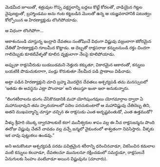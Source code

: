 ﻿మెడమీద జూలుతో, శత్రువుల గొప్ప వక్షస్థలాన్ని బద్దలు కొట్టే కోరలతో, వాడియైన గిట్టల నైపుణ్యంతో, బ్రహ్మాండము అను గంట కట్టబడిన మొలతో ఉన్న ఆ యజ్ఞవరాహానికి పటుత్వం కోల్పోయిన ఆ హిరణ్యాక్షుడు లొంగిపోయాడు. 

ఆ విధంగా లొంగిపోగా... 

ఆకాశంనుండి చూస్తున్న ఇంద్రాది దేవతలు సంతోషించే విధంగా విష్ణువు వజ్రంలాగా కఠోరమైన చేతితో హిరణ్యాక్షుని గూబమీద కొట్టాడు. ఆ దెబ్బతో రాక్షసరాజు కన్నులనుండి రక్తం చిందగా గాలిదెబ్బకు కూకటివేళ్ళతో కూలిన వృక్షంలాగా నేలపై కూలిపోయాడు. 

అప్పుడా రాక్షసవీరుడు బుడబుడమని నెత్తురు కక్కుతూ, వికారమైన ఆకారంతో, కన్నులు బయటికి పొడుచుకురాగా, పండ్లు కొరుకుతూ నేలమీద పడి ప్రాణాలు విడిచాడు. 

అట్లా పడిన హిరణ్యాక్షుని చూచి బ్రహ్మ మొదలైన దేవతలు ఆశ్చర్యపడి తమ మనస్సులలో ‘ఇతడు ఈ అవస్థను ఎట్లా పొందాడా’ అని తలుస్తూ ఇంకా ఇలా అనుకున్నారు. 

“లింగశరీరాలను భంగం చేసికొనడానికి మహా యోగిపుంగవులు యోగమార్గాల ద్వారా ఏ మహానుభావుని తమ హృదయాలలో పదిల పరచుకుంటారో ఆ మహావిష్ణువు చేతిదెబ్బ తిని, అతని ముఖపద్మాన్ని చూస్తూ చచ్చిన ఈ రాక్షసుడు ఎంత అదృష్టవంతుడో, ఎంత ఉత్తముడో? 

వీళ్ళు శ్రీహరి యొక్క ద్వారపాలకులే కదా! మునీశ్వరుల శాపం వల్ల ఈ నీచ రాక్షసజన్మను పొంది ఈరోజు విష్ణువు చేతనే చావడం వల్ల వచ్చే జన్మలో వైకుంఠంలో శాశ్వతంగా నివసిస్తారు. వీళ్ళకు ఇక చావు పుట్టుకలు ఉండవు.” 

అని అనుకొంటూ ఆశ్చర్యపడి పరమ పవిత్రమైన శరీరాన్ని ధరించినవాడూ, వికసించిన కమలాల వంటి కన్నులు కలవాడూ, దేవతలనూ మునులనూ రక్షించడంలో సమర్థుడూ, రాక్షసులనే ఏనుగులకు సింహం వంటివాడూ అయిన విష్ణువును (చూచారు). 

